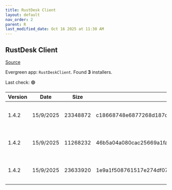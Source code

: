 ```yaml
---
title: RustDesk Client
layout: default
nav_order: 2
parent: R
last_modified_date: Oct 16 2025 at 11:30 AM
---
```


## RustDesk Client

[Source](https://rustdesk.com/docs/en/self-host/client-deployment/)

Evergreen app: `RustDeskClient`. Found **3** installers.

Last check: 🟢

| Version | Date      | Size     | Sha256                                                           | Architecture | InstallerType | Type | URI                                                                                                                                                                                      |
| ------- | --------- | -------- | ---------------------------------------------------------------- | ------------ | ------------- | ---- | ---------------------------------------------------------------------------------------------------------------------------------------------------------------------------------------- |
| 1.4.2   | 15/9/2025 | 23348872 | c18668748e6877268d187dc5974da49fa207e4cd46d75200c293c3ccdddad2dc | x64          | Default       | exe  | [https://github.com/rustdesk/rustdesk/releases/download/1.4.2/rustdesk-1.4.2-x86_64.exe](https://github.com/rustdesk/rustdesk/releases/download/1.4.2/rustdesk-1.4.2-x86_64.exe)         |
| 1.4.2   | 15/9/2025 | 11268232 | 46b5a04a080cac25669a1fa42f5d39113c88431cdd0da445398bcd7fa742416a | x86          | Default       | exe  | [https://github.com/rustdesk/rustdesk/releases/download/1.4.2/rustdesk-1.4.2-x86-sciter.exe](https://github.com/rustdesk/rustdesk/releases/download/1.4.2/rustdesk-1.4.2-x86-sciter.exe) |
| 1.4.2   | 15/9/2025 | 23633920 | 1e9a1f508761517e274df07f12169bd2b125c22fd189b86cbc3c1c5f363f2160 | x64          | Default       | msi  | [https://github.com/rustdesk/rustdesk/releases/download/1.4.2/rustdesk-1.4.2-x86_64.msi](https://github.com/rustdesk/rustdesk/releases/download/1.4.2/rustdesk-1.4.2-x86_64.msi)         |
